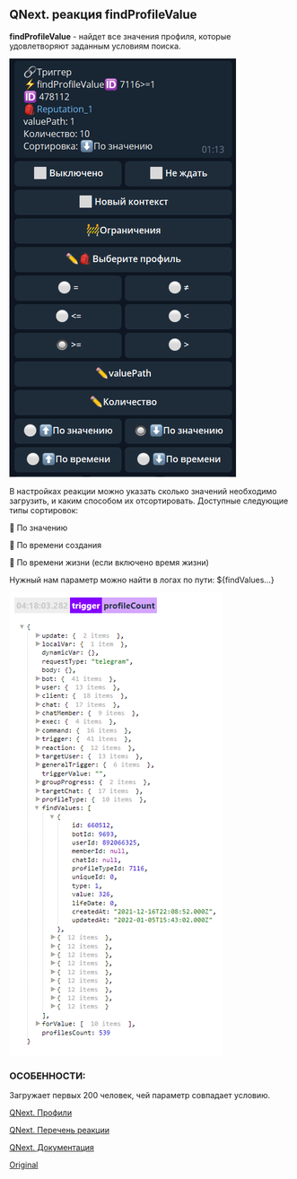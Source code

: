 ## QNext. реакция findProfileValue

**findProfileValue** - найдет все значения профиля, которые удовлетворяют заданным условиям поиска.

![](./1.png)

В настройках реакции можно указать сколько значений необходимо загрузить, и каким способом их отсортировать. Доступные следующие типы сортировок:

🔸 По значению

🔸 По времени создания

🔸 По времени жизни (если включено время жизни)



Нужный нам параметр можно найти в логах по пути:
${findValues...}

![](./2.png)




### ОСОБЕННОСТИ:

Загружает первых 200 человек, чей параметр совпадает условию.



[QNext. Профили](/docs-test/admin/profile-about)

[QNext. Перечень реакции](/docs-test/reactions)

[QNext. Документация](/docs-test/)
  
[Original](https://telegra.ph/QNext-admin-reaction-findProfileValue-09-13)
